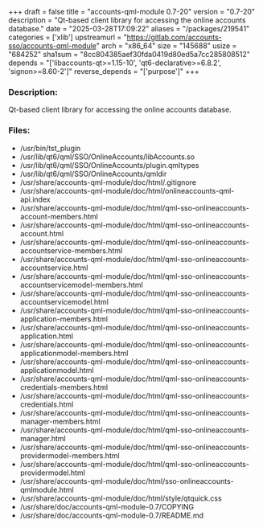 +++
draft = false
title = "accounts-qml-module 0.7-20"
version = "0.7-20"
description = "Qt-based client library for accessing the online accounts database."
date = "2025-03-28T17:09:22"
aliases = "/packages/219541"
categories = ['xlib']
upstreamurl = "https://gitlab.com/accounts-sso/accounts-qml-module"
arch = "x86_64"
size = "145688"
usize = "684252"
sha1sum = "8cc804385aef30fda0419d80ed5a7cc285808512"
depends = "['libaccounts-qt>=1.15-10', 'qt6-declarative>=6.8.2', 'signon>=8.60-2']"
reverse_depends = "['purpose']"
+++
### Description: 
Qt-based client library for accessing the online accounts database.

### Files: 
* /usr/bin/tst_plugin
* /usr/lib/qt6/qml/SSO/OnlineAccounts/libAccounts.so
* /usr/lib/qt6/qml/SSO/OnlineAccounts/plugin.qmltypes
* /usr/lib/qt6/qml/SSO/OnlineAccounts/qmldir
* /usr/share/accounts-qml-module/doc/html/.gitignore
* /usr/share/accounts-qml-module/doc/html/onlineaccounts-qml-api.index
* /usr/share/accounts-qml-module/doc/html/qml-sso-onlineaccounts-account-members.html
* /usr/share/accounts-qml-module/doc/html/qml-sso-onlineaccounts-account.html
* /usr/share/accounts-qml-module/doc/html/qml-sso-onlineaccounts-accountservice-members.html
* /usr/share/accounts-qml-module/doc/html/qml-sso-onlineaccounts-accountservice.html
* /usr/share/accounts-qml-module/doc/html/qml-sso-onlineaccounts-accountservicemodel-members.html
* /usr/share/accounts-qml-module/doc/html/qml-sso-onlineaccounts-accountservicemodel.html
* /usr/share/accounts-qml-module/doc/html/qml-sso-onlineaccounts-application-members.html
* /usr/share/accounts-qml-module/doc/html/qml-sso-onlineaccounts-application.html
* /usr/share/accounts-qml-module/doc/html/qml-sso-onlineaccounts-applicationmodel-members.html
* /usr/share/accounts-qml-module/doc/html/qml-sso-onlineaccounts-applicationmodel.html
* /usr/share/accounts-qml-module/doc/html/qml-sso-onlineaccounts-credentials-members.html
* /usr/share/accounts-qml-module/doc/html/qml-sso-onlineaccounts-credentials.html
* /usr/share/accounts-qml-module/doc/html/qml-sso-onlineaccounts-manager-members.html
* /usr/share/accounts-qml-module/doc/html/qml-sso-onlineaccounts-manager.html
* /usr/share/accounts-qml-module/doc/html/qml-sso-onlineaccounts-providermodel-members.html
* /usr/share/accounts-qml-module/doc/html/qml-sso-onlineaccounts-providermodel.html
* /usr/share/accounts-qml-module/doc/html/sso-onlineaccounts-qmlmodule.html
* /usr/share/accounts-qml-module/doc/html/style/qtquick.css
* /usr/share/doc/accounts-qml-module-0.7/COPYING
* /usr/share/doc/accounts-qml-module-0.7/README.md
